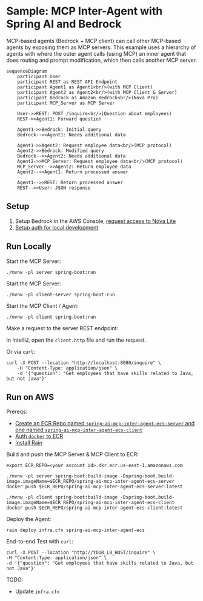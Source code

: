 # Sample: MCP Inter-Agent with Spring AI and Bedrock

MCP-based agents (Bedrock + MCP client) can call other MCP-based agents by exposing them as MCP servers.
This example uses a hierarchy of agents with where the outer agent calls (using MCP) an inner agent that does routing and prompt modification, which then calls another MCP server.

```mermaid
sequenceDiagram
    participant User
    participant REST as REST API Endpoint
    participant Agent1 as Agent1<br/>(with MCP Client)
    participant Agent2 as Agent2<br/>(with MCP Client & Server)
    participant Bedrock as Amazon Bedrock<br/>(Nova Pro)
    participant MCP_Server as MCP Server

    User->>REST: POST /inquire<br/>(Question about employees)
    REST->>Agent1: Forward question

    Agent1->>Bedrock: Initial query
    Bedrock-->>Agent1: Needs additional data

    Agent1->>Agent2: Request employee data<br/>(MCP protocol)
    Agent2->>Bedrock: Modified query
    Bedrock-->>Agent2: Needs additional data
    Agent2->>MCP_Server: Request employee data<br/>(MCP protocol)
    MCP_Server-->>Agent2: Return employee data
    Agent2-->>Agent1: Return processed answer

    Agent1-->>REST: Return processed answer
    REST-->>User: JSON response
```

## Setup

1. Setup Bedrock in the AWS Console, [request access to Nova Lite](https://us-east-1.console.aws.amazon.com/bedrock/home?region=us-east-1#/modelaccess)
1. [Setup auth for local development](https://docs.aws.amazon.com/cli/v1/userguide/cli-chap-authentication.html)

## Run Locally

Start the MCP Server:
```
./mvnw -pl server spring-boot:run
```

Start the MCP Server:
```
./mvnw -pl client-server spring-boot:run
```

Start the MCP Client / Agent:
```
./mvnw -pl client spring-boot:run
```

Make a request to the server REST endpoint:

In IntelliJ, open the `client.http` file and run the request.

Or via `curl`:
```
curl -X POST --location "http://localhost:8080/inquire" \
    -H "Content-Type: application/json" \
    -d '{"question": "Get employees that have skills related to Java, but not Java"}'
```

## Run on AWS

Prereqs:
- [Create an ECR Repo named `spring-ai-mcp-inter-agent-ecs-server` and one named `spring-ai-mcp-inter-agent-ecs-client`](https://us-east-1.console.aws.amazon.com/ecr/private-registry/repositories/create?region=us-east-1)
- [Auth `docker` to ECR](https://docs.aws.amazon.com/AmazonECR/latest/userguide/registry_auth.html)
- [Install Rain](https://github.com/aws-cloudformation/rain)

Build and push the MCP Server & MCP Client to ECR:
```
export ECR_REPO=<your account id>.dkr.ecr.us-east-1.amazonaws.com

./mvnw -pl server spring-boot:build-image -Dspring-boot.build-image.imageName=$ECR_REPO/spring-ai-mcp-inter-agent-ecs-server
docker push $ECR_REPO/spring-ai-mcp-inter-agent-ecs-server:latest

./mvnw -pl client spring-boot:build-image -Dspring-boot.build-image.imageName=$ECR_REPO/spring-ai-mcp-inter-agent-ecs-client
docker push $ECR_REPO/spring-ai-mcp-inter-agent-ecs-client:latest
```

Deploy the Agent:
```
rain deploy infra.cfn spring-ai-mcp-inter-agent-ecs
```

End-to-end Test with `curl`:
```
curl -X POST --location "http://YOUR_LB_HOST/inquire" \
-H "Content-Type: application/json" \
-d '{"question": "Get employees that have skills related to Java, but not Java"}'
```

TODO:
- Update `infra.cfn`
